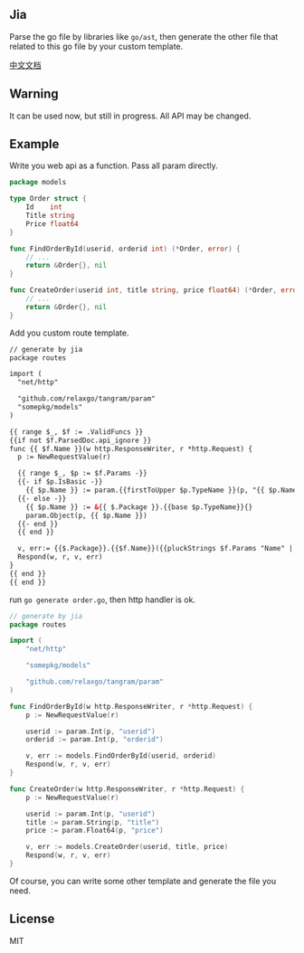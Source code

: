 ## Jia
Parse the go file by libraries like `go/ast`, then generate the other file that related to this go file by your custom template.

[中文文档](README-zh_CN.md)

## Warning
It can be used now, but still in progress. All API may be changed.

## Example
Write you web api as a function. Pass all param directly.
```go
package models

type Order struct {
	Id    int
	Title string
	Price float64
}

func FindOrderById(userid, orderid int) (*Order, error) {
	// ...
	return &Order{}, nil
}

func CreateOrder(userid int, title string, price float64) (*Order, error) {
	// ...
	return &Order{}, nil
}
```
Add you custom route template.
```html
// generate by jia
package routes

import (
  "net/http"

  "github.com/relaxgo/tangram/param"
  "somepkg/models"
)

{{ range $_, $f := .ValidFuncs }}
{{if not $f.ParsedDoc.api_ignore }}
func {{ $f.Name }}(w http.ResponseWriter, r *http.Request) {
  p := NewRequestValue(r)

  {{ range $_, $p := $f.Params -}}
  {{- if $p.IsBasic -}}
    {{ $p.Name }} := param.{{firstToUpper $p.TypeName }}(p, "{{ $p.Name}}")
  {{- else -}}
    {{ $p.Name }} := &{{ $.Package }}.{{base $p.TypeName}}{}
    param.Object(p, {{ $p.Name }})
  {{- end }}
  {{ end }}

  v, err:= {{$.Package}}.{{$f.Name}}({{pluckStrings $f.Params "Name" | join ","}})
  Respond(w, r, v, err)
}
{{ end }}
{{ end }}

```

run `go generate order.go`, then http handler is ok.
```go
// generate by jia
package routes

import (
	"net/http"

	"somepkg/models"

	"github.com/relaxgo/tangram/param"
)

func FindOrderById(w http.ResponseWriter, r *http.Request) {
	p := NewRequestValue(r)

	userid := param.Int(p, "userid")
	orderid := param.Int(p, "orderid")

	v, err := models.FindOrderById(userid, orderid)
	Respond(w, r, v, err)
}

func CreateOrder(w http.ResponseWriter, r *http.Request) {
	p := NewRequestValue(r)

	userid := param.Int(p, "userid")
	title := param.String(p, "title")
	price := param.Float64(p, "price")

	v, err := models.CreateOrder(userid, title, price)
	Respond(w, r, v, err)
}
```

Of course, you can write some other template and generate the file you need.

## License
MIT
